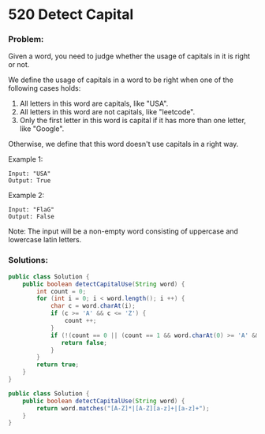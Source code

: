 # 520 Detect Capital

### Problem:

Given a word, you need to judge whether the usage of capitals in it is right or not.

We define the usage of capitals in a word to be right when one of the following cases holds:

1. All letters in this word are capitals, like "USA".
2. All letters in this word are not capitals, like "leetcode".
3. Only the first letter in this word is capital if it has more than one letter, like "Google".

Otherwise, we define that this word doesn't use capitals in a right way.

Example 1:
```
Input: "USA"
Output: True
```

Example 2:
```
Input: "FlaG"
Output: False
```

Note: The input will be a non-empty word consisting of uppercase and lowercase latin letters.

### Solutions:

```java
public class Solution {
    public boolean detectCapitalUse(String word) {
        int count = 0;
        for (int i = 0; i < word.length(); i ++) {
            char c = word.charAt(i);
            if (c >= 'A' && c <= 'Z') {
                count ++;
            }
            if (!(count == 0 || (count == 1 && word.charAt(0) >= 'A' && word.charAt(0) <= 'Z') || count == i + 1)) {
               return false; 
            }
        }
        return true;
    }
}
```

```java
public class Solution {
    public boolean detectCapitalUse(String word) {
        return word.matches("[A-Z]*|[A-Z][a-z]+|[a-z]+");
    }
}
```
